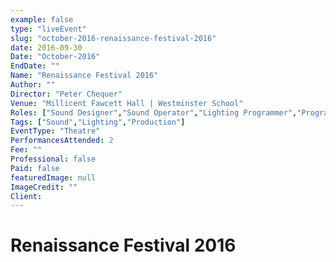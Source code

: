 ```yaml
---
example: false
type: "liveEvent"
slug: "october-2016-renaissance-festival-2016"
date: 2016-09-30
Date: "October-2016"
EndDate: ""
Name: "Renaissance Festival 2016"
Author: ""
Director: "Peter Chequer"
Venue: "Millicent Fawcett Hall | Westminster School"
Roles: ["Sound Designer","Sound Operator","Lighting Programmer","Programme Designer"]
Tags: ["Sound","Lighting","Production"]
EventType: "Theatre"
PerformancesAttended: 2
Fee: ""
Professional: false
Paid: false
featuredImage: null
ImageCredit: ""
Client: 
---
```


# Renaissance Festival 2016